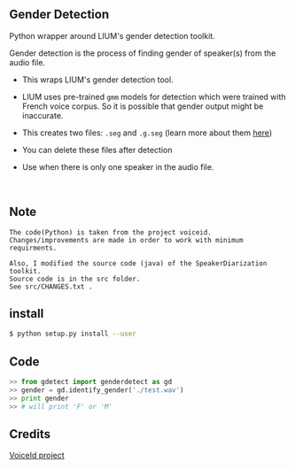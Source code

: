 ## Gender Detection

Python wrapper around LIUM's gender detection toolkit.

Gender detection is the process of finding gender of speaker(s) from the 
audio file.
* This wraps LIUM's  gender detection tool.
* LIUM uses pre-trained `gmm` models for detection which were trained with French voice
corpus. So it is possible that gender output might be inaccurate.
* This creates two files: `.seg` and `.g.seg` (learn more about them [here](http://www-lium.univ-lemans.fr/diarization/doku.php/quick_start))
* You can delete these files after detection

* Use when there is only one speaker in the audio file.


<br>

Note
----
```
The code(Python) is taken from the project voiceid.
Changes/improvements are made in order to work with minimum requirments.

Also, I modified the source code (java) of the SpeakerDiarization toolkit.
Source code is in the src folder.
See src/CHANGES.txt .
```

install
------- 
```bash
$ python setup.py install --user
```

Code
----
```python
>> from gdetect import genderdetect as gd
>> gender = gd.identify_gender('./test.wav')
>> print gender
>> # will print 'F' or 'M'
```

Credits
-------
[VoiceId project](https://code.google.com/archive/p/voiceid/)
